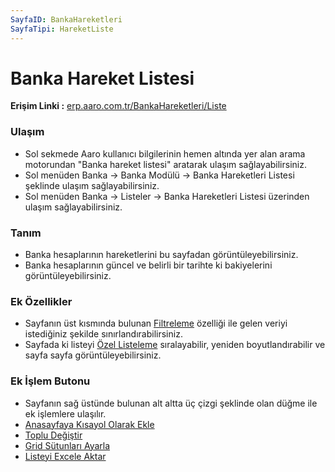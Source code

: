 ```yaml
---
SayfaID: BankaHareketleri
SayfaTipi: HareketListe
---
```


# Banka Hareket Listesi

**Erişim Linki :** [erp.aaro.com.tr/BankaHareketleri/Liste](erp.aaro.com.tr/BankaHareketleri/Liste)

### Ulaşım 

- Sol sekmede Aaro kullanıcı bilgilerinin hemen altında yer alan arama motorundan "Banka hareket listesi" aratarak ulaşım sağlayabilirsiniz.
- Sol menüden Banka -> Banka Modülü -> Banka Hareketleri Listesi şeklinde ulaşım sağlayabilirsiniz. 
- Sol menüden Banka -> Listeler -> Banka Hareketleri Listesi üzerinden ulaşım sağlayabilirsiniz.

### Tanım 

- Banka hesaplarının hareketlerini bu sayfadan görüntüleyebilirsiniz.
- Banka hesaplarının güncel ve belirli bir tarihte ki bakiyelerini görüntüleyebilirsiniz.

### Ek Özellikler 

- Sayfanın üst kısmında bulunan [Filtreleme](../TemelOzellikler/SayfaKisitlari.md) özelliği ile gelen veriyi istediğiniz şekilde sınırlandırabilirsiniz.
- Sayfada ki listeyi [Özel Listeleme](../TemelOzellikler/ListeNesnesi.md) sıralayabilir, yeniden boyutlandırabilir ve sayfa sayfa görüntüleyebilirsiniz.

### Ek İşlem Butonu

- Sayfanın sağ üstünde bulunan alt altta üç çizgi şeklinde olan düğme ile ek işlemlere ulaşılır.
- [Anasayfaya Kısayol Olarak Ekle](../TemelOzellikler/KisaYollaraEkleme.md)
- [Toplu Değiştir](../TemelOzellikler/TopluDegistir.md)
- [Grid Sütunları Ayarla](../TemelOzellikler/GridSutunAyarlari.md)
- [Listeyi Excele Aktar](../TemelOzellikler/ListeyiExceleAktar.md)

